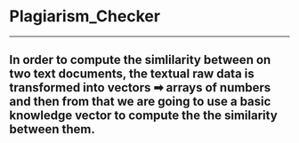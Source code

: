 # Plagiarism_Checker
---
In order to compute the simlilarity between on two text documents, the textual raw data is transformed into vectors ➡ arrays of numbers and then from that we are going to use a basic knowledge vector to compute the the similarity between them.
---
